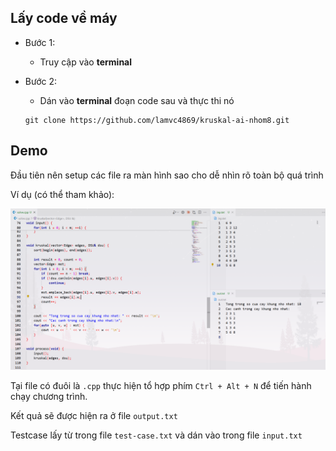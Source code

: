 ## Lấy code về máy

- Bước 1:

  - Truy cập vào **terminal**

- Bước 2:
  - Dán vào **terminal** đoạn code sau và thực thi nó
  ```
  git clone https://github.com/lamvc4869/kruskal-ai-nhom8.git
  ```

## Demo

Đầu tiên nên setup các file ra màn hình sao cho dễ nhìn rõ toàn bộ quá trình

Ví dụ (có thể tham khảo):

![alt text](image.png)

Tại file có đuôi là `.cpp` thực hiện tổ hợp phím `Ctrl + Alt + N` để tiến hành chạy chương trình.

Kết quả sẽ được hiện ra ở file `output.txt`

Testcase lấy từ trong file `test-case.txt` và dán vào trong file `input.txt`
